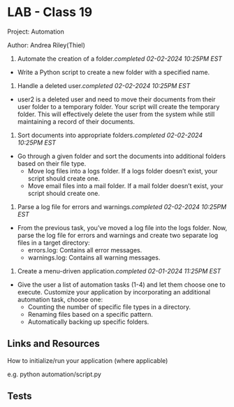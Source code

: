 # LAB - Class 19

Project: Automation

Author: Andrea Riley(Thiel)

1. Automate the creation of a folder.*completed 02-02-2024 10:25PM EST*

- Write a Python script to create a new folder with a specified name.

1. Handle a deleted user.*completed 02-02-2024 10:25PM EST*

- user2 is a deleted user and need to move their documents from their user folder to a temporary folder. Your script will create the temporary folder. This will effectively delete the user from the system while still maintaining a record of their documents.

1. Sort documents into appropriate folders.*completed 02-02-2024 10:25PM EST*

- Go through a given folder and sort the documents into additional folders based on their file type.
  - Move log files into a logs folder. If a logs folder doesn’t exist, your script should create one.
  - Move email files into a mail folder. If a mail folder doesn’t exist, your script should create one.

1. Parse a log file for errors and warnings.*completed 02-02-2024 10:25PM EST*

- From the previous task, you’ve moved a log file into the logs folder. Now, parse the log file for errors and warnings and create two separate log files in a target directory:
  - errors.log: Contains all error messages.
  - warnings.log: Contains all warning messages. 

1. Create a menu-driven application.*completed 02-01-2024 11:25PM EST*

- Give the user a list of automation tasks (1-4) and let them choose one to execute. Customize your application by incorporating an additional automation task, choose one:
  - Counting the number of specific file types in a directory.
  - Renaming files based on a specific pattern.
  - Automatically backing up specific folders.

## Links and Resources

How to initialize/run your application (where applicable)

e.g. python automation/script.py

## Tests
